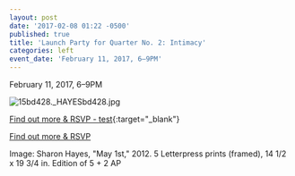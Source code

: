 ```yaml
---
layout: post
date: '2017-02-08 01:22 -0500'
published: true
title: 'Launch Party for Quarter No. 2: Intimacy'
categories: left
event_date: 'February 11, 2017, 6–9PM'
---
```

February 11, 2017, 6–9PM

![15bd428._HAYESbd428.jpg]({{site.baseurl}}/assets/img/15bd428._HAYESbd428.jpg)

[Find out more & RSVP - test](https://www.facebook.com/events/604532113075419/){:target="_blank"}

[Find out more & RSVP](https://www.facebook.com/events/604532113075419/)

Image: Sharon Hayes, "May 1st," 2012. 5 Letterpress prints (framed), 14 1/2 x 19 3/4 in. Edition of 5 + 2 AP
